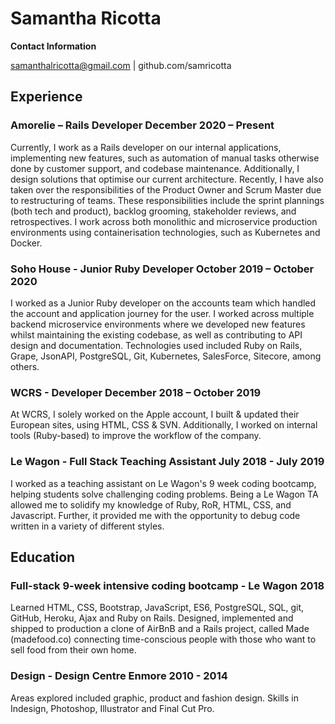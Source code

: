 # Samantha Ricotta

**Contact Information**

samanthalricotta@gmail.com | github.com/samricotta

## Experience
### Amorelie – Rails Developer December 2020 – Present	
Currently, I work as a Rails developer on our internal applications, implementing new features, such as automation of manual tasks otherwise done by customer support, and codebase maintenance. Additionally, I design solutions that optimise our current architecture. Recently, I have also taken over the responsibilities of the Product Owner and Scrum Master due to restructuring of teams. These responsibilities include the sprint plannings (both tech and product), backlog grooming, stakeholder reviews, and retrospectives. I work across both monolithic and microservice production environments using containerisation technologies, such as Kubernetes and Docker.

### Soho House - Junior Ruby Developer October 2019 – October 2020			
I worked as a Junior Ruby developer on the accounts team which handled the account and application journey for the user. I worked across multiple backend microservice environments where we developed new features whilst maintaining the existing codebase, as well as contributing to API design and documentation. Technologies used included Ruby on Rails, Grape, JsonAPI, PostgreSQL, Git, Kubernetes, SalesForce, Sitecore, among others.

### WCRS - Developer December 2018 – October 2019
At WCRS, I solely worked on the Apple account, I built & updated their European sites, using HTML, CSS & SVN. Additionally, I worked on internal tools (Ruby-based) to improve the workflow of the company.

### Le Wagon - Full Stack Teaching Assistant July 2018 - July 2019
I worked as a teaching assistant on Le Wagon's 9 week coding bootcamp, helping students solve challenging coding problems. Being a Le Wagon TA allowed me to solidify my knowledge of Ruby, RoR, HTML, CSS, and Javascript. Further, it provided me with the opportunity to debug code written in a variety of different styles.

## Education

### Full-stack 9-week intensive coding bootcamp - Le Wagon 2018
Learned HTML, CSS, Bootstrap, JavaScript, ES6, PostgreSQL, SQL, git, GitHub, Heroku, Ajax and Ruby on Rails. Designed, implemented and shipped to production a clone of AirBnB and a Rails project, called Made (madefood.co) connecting time-conscious people with those who want to sell food from their own home.

### Design - Design Centre Enmore 2010 - 2014
Areas explored included graphic, product and fashion design. Skills in Indesign, Photoshop, Illustrator and Final Cut Pro. 
				


